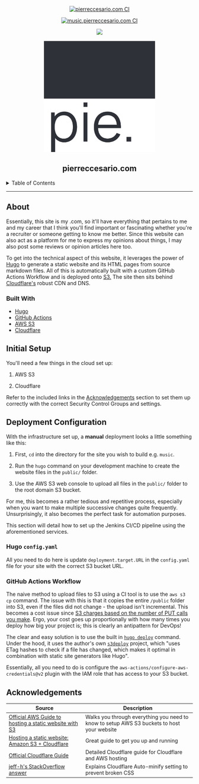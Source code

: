<div align='center'>

[![pierreccesario.com CI](https://github.com/PScoriae/pierreccesario/actions/workflows/main.yml/badge.svg)](https://github.com/PScoriae/pierreccesario/actions/workflows/main.yml)

[![music.pierreccesario.com CI](https://github.com/PScoriae/pierreccesario/actions/workflows/music.yml/badge.svg)](https://github.com/PScoriae/pierreccesario/actions/workflows/music.yml)

<p>
  <a href="https://github.com/PScoriae/pierreccesario/blob/main/LICENSE">
    <img src="https://img.shields.io/badge/license-WTFPL-brightgreen?style=for-the-badge">
  </a>
</p>
<p>
  <img src="main/static/android-chrome-512x512.png" width=300>
</p>

## pierreccesario.com

</div>

<details>
  <summary>Table of Contents</summary>
  <ol>
    <li>
      <a href="#about">About</a>
    </li>
    <li><a href="#initial-setup">Initial Setup</a></li>
    <li>
      <a href="#deployment-configuration">Deployment Configuration</a>
      <ul>
        <li><a href="#ec2-configuration">EC2 Configuration</a></li>
        <li><a href="#jenkins-configuration">Jenkins Configuration</a></li>
        <li><a href="#github-webhook">GitHub Webhook</a></li>
      </ul>
    </li>
    <li><a href="#acknowledgements">Acknowledgements</a></li>
  </ol>
</details>
<hr/>

## About

Essentially, this site is my .com, so it'll have everything that pertains to me and my career that I think you'll find important or fascinating whether you're a recruiter or someone getting to know me better.
Since this website can also act as a platform for me to express my opinions about things, I may also post some reviews or opinion articles here too.

To get into the technical aspect of this website, it leverages the power of [Hugo](https://gohugo.io/) to generate a static website and its HTML pages from source markdown files.
All of this is automatically built with a custom GitHub Actions Workflow and is deployed onto [S3.](https://aws.amazon.com/s3/)
The site then sits behind [Cloudflare's](https://www.cloudflare.com/) robust CDN and DNS.

### Built With

- [Hugo](https://gohugo.io/)
- [GitHub Actions](https://github.com/features/actions)
- [AWS S3](https://aws.amazon.com/s3/)
- [Cloudflare](https://www.cloudflare.com/)

## Initial Setup

You'll need a few things in the cloud set up:

1. AWS S3

2. Cloudflare

Refer to the included links in the [Acknowledgements](#acknowledgements) section to set them up correctly with the correct Security Control Groups and settings.

## Deployment Configuration

With the infrastructure set up, a **manual** deployment looks a little something like this:

1. First, `cd` into the directory for the site you wish to build e.g. `music`.

2. Run the `hugo` command on your development machine to create the website files in the `public/` folder.

3. Use the AWS S3 web console to upload all files in the `public/` folder to the root domain S3 bucket.

For me, this becomes a rather tedious and repetitive process, especially when you want to make multiple successive changes quite frequently.
Unsurprisingly, it also becomes the perfect task for automation purposes.

This section will detail how to set up the Jenkins CI/CD pipeline using the aforementioned services.

### Hugo `config.yaml`

All you need to do here is update `deployment.target.URL` in the `config.yaml` file for your site with the correct S3 bucket URL.

### GitHub Actions Workflow

The naive method to upload files to S3 using a CI tool is to use the `aws s3 cp` command.
The issue with this is that it copies the entire `/public` folder into S3, even if the files did not change - the upload isn't incremental.
This becomes a cost issue since [S3 charges based on the number of PUT calls you make](https://aws.amazon.com/s3/pricing/).
Ergo, your cost goes up proportionally with how many times you deploy how big your project is; this is clearly an antipattern for DevOps!

The clear and easy solution is to use the built in [`hugo deploy`](https://gohugo.io/hosting-and-deployment/hugo-deploy/) command.
Under the hood, it uses the author's own [`s3deploy`](https://github.com/bep/s3deploy) project, which "uses ETag hashes to check if a file has changed, which makes it optimal in combination with static site generators like Hugo".

Essentially, all you need to do is configure the `aws-actions/configure-aws-credentials@v2` plugin with the IAM role that has access to your S3 bucket.

## Acknowledgements

| Source                                                                                                                                                      | Description                                                                                |
| ----------------------------------------------------------------------------------------------------------------------------------------------------------- | ------------------------------------------------------------------------------------------ |
| [Official AWS Guide to hosting a static website with S3](https://docs.aws.amazon.com/AmazonS3/latest/userguide/WebsiteHosting.html)                         | Walks you through everything you need to know to setup AWS S3 buckets to host your website |
| [Hosting a static website: Amazon S3 + Cloudflare](https://medium.com/@hranicka/hosting-a-static-website-amazon-s3-cloudflare-127b57a13461)                 | Great guide to get you up and running                                                      |
| [Official Cloudflare Guide](https://support.cloudflare.com/hc/en-us/articles/360037983412-Configuring-an-Amazon-Web-Services-static-site-to-use-Cloudflare) | Detailed Cloudflare guide for Cloudflare and AWS hosting                                   |
| [jeff-h's StackOverflow answer](https://stackoverflow.com/a/70872265)                                                                                       | Explains Cloudflare Auto-minify setting to prevent broken CSS                              |
